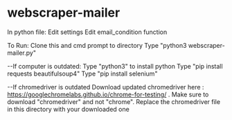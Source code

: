 # webscraper-mailer

In python file: 
Edit settings
Edit email_condition function

To Run: 
Clone this and cmd prompt to directory
Type "python3 webscraper-mailer.py"

--If computer is outdated:
Type "python3" to install python
Type "pip install requests beautifulsoup4" 
Type "pip install selenium"

--If chromedriver is outdated
Download updated chromedriver here : https://googlechromelabs.github.io/chrome-for-testing/ . Make sure to download "chromedriver" and not "chrome".
Replace the chromedriver file in this directory with your downloaded one

